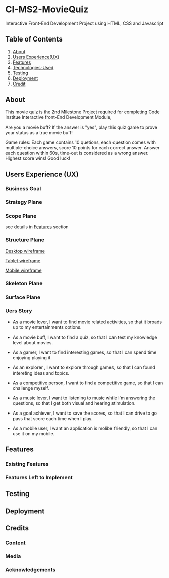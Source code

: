 # CI-MS2-MovieQuiz

Interactive Front-End Development Project using HTML, CSS and Javascript

## Table of Contents

1. [About](#About)
2. [Users Experience(UX)](<#Users-Experience(UX)>)
3. [Features](#Features)
4. [Technologies-Used](#Technologies-Used)
5. [Testing](#Testing)
6. [Deployment](#Deployment)
7. [Credit](#Credit)

## About

This movie quiz is the 2nd Milestone Project required for completing Code Institue Interactive front-End Development Module,

Are you a movie buff? If the answer is "yes", play this quiz game to prove your status as a true movie buff!

Game rules: Each game contains 10 quetions, each question comes with multiple-choice answers, score 10 points for each correct answer. Answer each question within 60s, time-out is considered as a wrong answer. Highest score wins! Good luck!

## Users Experience (UX)

### **Business Goal**

### Strategy Plane

### Scope Plane

see details in [Features](#Features) section

### Structure Plane

[Desktop wireframe](assets/images/MS2-MovieQuiz-desktop.pdf)

[Tablet wireframe](assets/images/MS2-MovieQuiz-Tablet.pdf)

[Mobile wireframe](assets/images/MS2-MovieQuiz-Mobile.pdf)

### Skeleton Plane

### Surface Plane

### **Uers Story**

- As a movie lover, I want to find movie related activities, so that it broads up to my entertainments options.

- As a movie buff, I want to find a quiz, so that I can test my knowledge level about movies.

- As a gamer, I want to find interesting games, so that I can spend time enjoying playing it.

- As an explorer , I want to explore through games, so that I can found intereting ideas and topics.

- As a competitive person, I want to find a competitive game, so that I can challenge myself.

- As a music lover, I want to listening to music while I'm answering the questions, so that I get both visual and hearing stimulation.

- As a goal achiever, I want to save the scores, so that I can drive to go pass that score each time when I play.

- As a mobile user, I want an application is molibe friendly, so that I can use it on my mobile.

## Features

### Existing Features

### Features Left to Implement

## Testing

## Deployment

## Credits

### Content

### Media

### Acknowledgements

